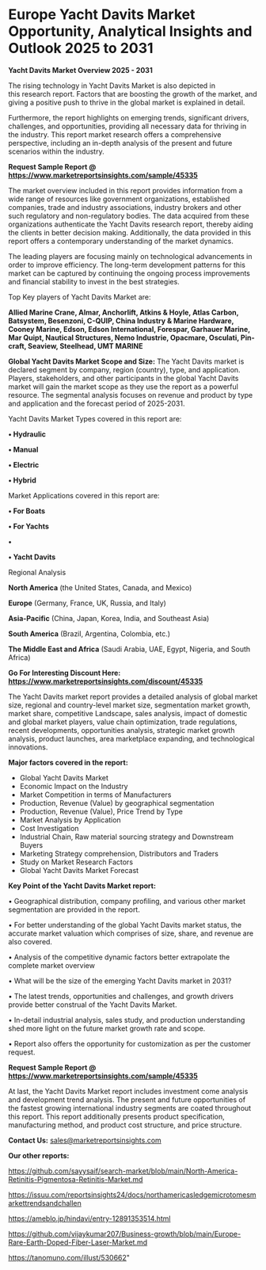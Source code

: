 # Europe Yacht Davits Market Opportunity, Analytical Insights and Outlook 2025 to 2031

<Strong> Yacht Davits Market Overview 2025 - 2031</strong>

The rising technology in Yacht Davits Market is also depicted in this research report. Factors that are boosting the growth of the market, and giving a positive push to thrive in the global market is explained in detail.

Furthermore, the report highlights on emerging trends, significant drivers, challenges, and opportunities, providing all necessary data for thriving in the industry. This report market research offers a comprehensive perspective, including an in-depth analysis of the present and future scenarios within the industry.

<strong>Request Sample Report @ <a href=https://www.marketreportsinsights.com/sample/45335>https://www.marketreportsinsights.com/sample/45335</a></strong>

The market overview included in this report provides information from a wide range of resources like government organizations, established companies, trade and industry associations, industry brokers and other such regulatory and non-regulatory bodies. The data acquired from these organizations authenticate the Yacht Davits research report, thereby aiding the clients in better decision making. Additionally, the data provided in this report offers a contemporary understanding of the market dynamics.

The leading players are focusing mainly on technological advancements in order to improve efficiency. The long-term development patterns for this market can be captured by continuing the ongoing process improvements and financial stability to invest in the best strategies.

Top Key players of Yacht Davits Market are:

<strong>Allied Marine Crane, Almar, Anchorlift, Atkins & Hoyle, Atlas Carbon, Batsystem, Besenzoni, C-QUIP, China Industry & Marine Hardware, Cooney Marine, Edson, Edson International, Forespar, Garhauer Marine, Mar Quipt, Nautical Structures, Nemo Industrie, Opacmare, Osculati, Pin-craft, Seaview, Steelhead, UMT MARINE</strong>

<strong><b>Global Yacht Davits Market Scope and Size:</b></strong>
The Yacht Davits market is declared segment by company, region (country), type, and application. Players, stakeholders, and other participants in the global Yacht Davits market will gain the market scope as they use the report as a powerful resource. The segmental analysis focuses on revenue and product by type and application and the forecast period of 2025-2031.

Yacht Davits Market Types covered in this report are:

<strong>•  Hydraulic

•  Manual

•  Electric

•  Hybrid</strong>

Market Applications covered in this report are:

<strong>•  For Boats

•  For Yachts

•  

•  Yacht Davits</strong> 

Regional Analysis

<strong>North America</strong> (the United States, Canada, and Mexico)

<strong>Europe</strong> (Germany, France, UK, Russia, and Italy)

<strong>Asia-Pacific</strong> (China, Japan, Korea, India, and Southeast Asia)

<strong>South America</strong> (Brazil, Argentina, Colombia, etc.)

<strong>The Middle East and Africa</strong> (Saudi Arabia, UAE, Egypt, Nigeria, and South Africa)

<strong>Go For Interesting Discount Here: <a href=https://www.marketreportsinsights.com/discount/45335>https://www.marketreportsinsights.com/discount/45335</a></strong>

The Yacht Davits market report provides a detailed analysis of global market size, regional and country-level market size, segmentation market growth, market share, competitive Landscape, sales analysis, impact of domestic and global market players, value chain optimization, trade regulations, recent developments, opportunities analysis, strategic market growth analysis, product launches, area marketplace expanding, and technological innovations.

<strong><b>Major factors covered in the report:</b></strong>
<ul>
  <li>Global Yacht Davits Market </li>
  <li>Economic Impact on the Industry</li>
  <li>Market Competition in terms of Manufacturers</li>
  <li>Production, Revenue (Value) by geographical segmentation</li>
  <li>Production, Revenue (Value), Price Trend by Type</li>
  <li>Market Analysis by Application</li>
  <li>Cost Investigation</li>
  <li>Industrial Chain, Raw material sourcing strategy and Downstream Buyers</li>
  <li>Marketing Strategy comprehension, Distributors and Traders</li>
  <li>Study on Market Research Factors</li>
  <li>Global Yacht Davits Market Forecast</li>
</ul>

<strong><b>Key Point of the Yacht Davits Market report:</b></strong>

• Geographical distribution, company profiling, and various other market segmentation are provided in the report.

• For better understanding of the global Yacht Davits market status, the accurate market valuation which comprises of size, share, and revenue are also covered.

• Analysis of the competitive dynamic factors better extrapolate the complete market overview

• What will be the size of the emerging Yacht Davits market in 2031?

• The latest trends, opportunities and challenges, and growth drivers provide better construal of the Yacht Davits Market.

• In-detail industrial analysis, sales study, and production understanding shed more light on the future market growth rate and scope.

• Report also offers the opportunity for customization as per the customer request.

<strong>Request Sample Report @ <a href=https://www.marketreportsinsights.com/sample/45335>https://www.marketreportsinsights.com/sample/45335</a></strong>

At last, the Yacht Davits Market report includes investment come analysis and development trend analysis. The present and future opportunities of the fastest growing international industry segments are coated throughout this report. This report additionally presents product specification, manufacturing method, and product cost structure, and price structure.

<strong>Contact Us:</strong>
sales@marketreportsinsights.com

<strong>Our other reports:</strong>

<a href=https://github.com/sayysaif/search-market/blob/main/North-America-Retinitis-Pigmentosa-Retinitis-Market.md>https://github.com/sayysaif/search-market/blob/main/North-America-Retinitis-Pigmentosa-Retinitis-Market.md</a>

<a href=https://issuu.com/reportsinsights24/docs/northamericasledgemicrotomesmarkettrendsandchallen>https://issuu.com/reportsinsights24/docs/northamericasledgemicrotomesmarkettrendsandchallen</a>

<a href=https://ameblo.jp/hindavi/entry-12891353514.html>https://ameblo.jp/hindavi/entry-12891353514.html</a>

<a href=https://github.com/vijaykumar207/Business-growth/blob/main/Europe-Rare-Earth-Doped-Fiber-Laser-Market.md>https://github.com/vijaykumar207/Business-growth/blob/main/Europe-Rare-Earth-Doped-Fiber-Laser-Market.md</a>

<a href=https://tanomuno.com/illust/530662>https://tanomuno.com/illust/530662</a>"
